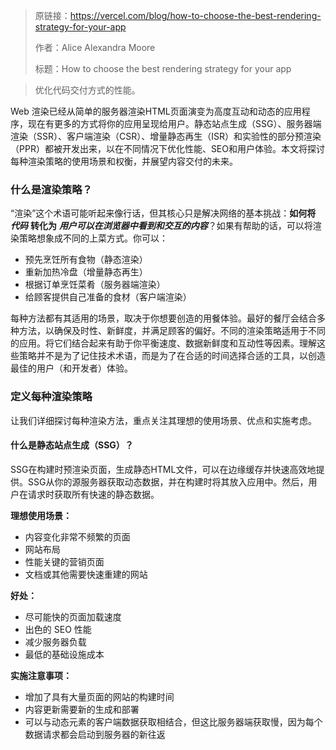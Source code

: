 >原链接：https://vercel.com/blog/how-to-choose-the-best-rendering-strategy-for-your-app
>
>作者：Alice Alexandra Moore
>
>标题：How to choose the best rendering strategy for your app

>优化代码交付方式的性能。

Web 渲染已经从简单的服务器渲染HTML页面演变为高度互动和动态的应用程序，现在有更多的方式将你的应用呈现给用户。静态站点生成（SSG）、服务器端渲染（SSR）、客户端渲染（CSR）、增量静态再生（ISR）和实验性的部分预渲染（PPR）都被开发出来，以在不同情况下优化性能、SEO和用户体验。本文将探讨每种渲染策略的使用场景和权衡，并展望内容交付的未来。

### 什么是渲染策略？

“渲染”这个术语可能听起来像行话，但其核心只是解决网络的基本挑战：**如何将** ***代码*** **转化为** ***用户可以在浏览器中看到和交互的内容***？如果有帮助的话，可以将渲染策略想象成不同的上菜方式。你可以：

- 预先烹饪所有食物（静态渲染）
- 重新加热冷盘（增量静态再生）
- 根据订单烹饪菜肴（服务器端渲染）
- 给顾客提供自己准备的食材（客户端渲染）

每种方法都有其适用的场景，取决于你想要创造的用餐体验。最好的餐厅会结合多种方法，以确保及时性、新鲜度，并满足顾客的偏好。不同的渲染策略适用于不同的应用。将它们结合起来有助于你平衡速度、数据新鲜度和互动性等因素。理解这些策略并不是为了记住技术术语，而是为了在合适的时间选择合适的工具，以创造最佳的用户（和开发者）体验。

### 定义每种渲染策略

让我们详细探讨每种渲染方法，重点关注其理想的使用场景、优点和实施考虑。

#### 什么是静态站点生成（SSG）？

SSG在构建时预渲染页面，生成静态HTML文件，可以在边缘缓存并快速高效地提供。SSG从你的源服务器获取动态数据，并在构建时将其放入应用中。然后，用户在请求时获取所有快速的静态数据。

**理想使用场景：**

- 内容变化非常不频繁的页面
- 网站布局
- 性能关键的营销页面
- 文档或其他需要快速重建的网站

**好处：**

- 尽可能快的页面加载速度
- 出色的 SEO 性能
- 减少服务器负载
- 最低的基础设施成本

**实施注意事项：**

- 增加了具有大量页面的网站的构建时间
- 内容更新需要新的生成和部署
- 可以与动态元素的客户端数据获取相结合，但这比服务器端获取慢，因为每个数据请求都会启动到服务器的新往返